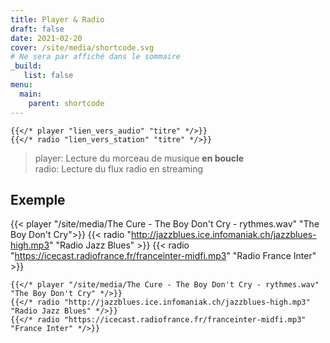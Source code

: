 ```yaml
---
title: Player & Radio
draft: false 
date: 2021-02-20 
cover: /site/media/shortcode.svg
# Ne sera par affiché dans le sommaire
_build:
   list: false
menu: 
  main:
    parent: shortcode
---
```


```go-html-template
{{</* player "lien_vers_audio" "titre" */>}}
{{</* radio "lien_vers_station" "titre" */>}}
```
<!--more-->
> player: Lecture du morceau de musique **en boucle**  
> radio: Lecture du flux radio en streaming  

## Exemple
{{< player "/site/media/The Cure - The Boy Don't Cry - rythmes.wav" "The Boy Don't Cry">}}
{{< radio "http://jazzblues.ice.infomaniak.ch/jazzblues-high.mp3" "Radio Jazz Blues" >}}
{{< radio "https://icecast.radiofrance.fr/franceinter-midfi.mp3" "Radio France Inter" >}}

```tpl
{{</* player "/site/media/The Cure - The Boy Don't Cry - rythmes.wav" "The Boy Don't Cry" */>}}
{{</* radio "http://jazzblues.ice.infomaniak.ch/jazzblues-high.mp3" "Radio Jazz Blues" */>}}
{{</* radio "https://icecast.radiofrance.fr/franceinter-midfi.mp3" "France Inter" */>}}
```
